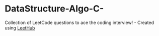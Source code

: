# DataStructure-Algo-C-
Collection of LeetCode questions to ace the coding interview! - Created using [LeetHub](https://github.com/QasimWani/LeetHub)
